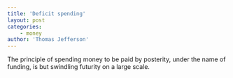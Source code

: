 ```yaml
---
title: 'Deficit spending'
layout: post
categories:
    - money
author: 'Thomas Jefferson'
---
```


The principle of spending money to be paid by posterity, under the name of funding, is but swindling futurity on a large scale.